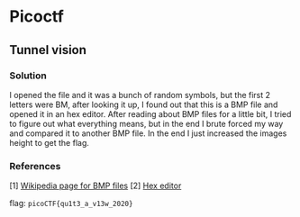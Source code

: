 # Picoctf

## Tunnel vision

### Solution

I opened the file and it was a bunch of random symbols, but the first 2 letters were BM, after looking it up, I found out that this is a BMP file and opened it in an hex editor. After reading about BMP files for a little bit, I tried to figure out what everything means, but in the end I brute forced my way and compared it to another BMP file. In the end I just increased the images height to get the flag.

### References

[1] [Wikipedia page for BMP files](https://en.wikipedia.org/wiki/BMP_file_format)
[2] [Hex editor](https://hexed.it/)

flag: `picoCTF{qu1t3_a_v13w_2020}`